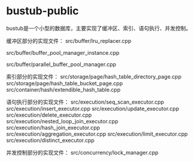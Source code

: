 # bustub-public
bustub是一个小型的数据库，主要实现了缓冲区、索引、语句执行、并发控制。

缓冲区部分的实现文件：
src/buffer/lru_replacer.cpp

src/buffer/buffer_pool_manager_instance.cpp

src/buffer/parallel_buffer_pool_manager.cpp

索引部分的实现文件：
src/storage/page/hash_table_directory_page.cpp
src/storage/page/hash_table_bucket_page.cpp
src/container/hash/extendible_hash_table.cpp

语句执行部分的实现文件：
src/execution/seq_scan_executor.cpp
src/execution/insert_executor.cpp
src/execution/update_executor.cpp
src/execution/delete_executor.cpp
src/execution/nested_loop_join_executor.cpp
src/execution/hash_join_executor.cpp
src/execution/aggregation_executor.cpp
src/execution/limit_executor.cpp
src/execution/distinct_executor.cpp

并发控制部分的实现文件：
src/concurrency/lock_manager.cpp
